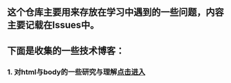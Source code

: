 ## 这个仓库主要用来存放在学习中遇到的一些问题，内容主要记载在Issues中。

## 下面是收集的一些技术博客：
### 1. 对html与body的一些研究与理解[点击进入](http://www.zhangxinxu.com/wordpress/2009/09/%E5%AF%B9html%E4%B8%8Ebody%E7%9A%84%E4%B8%80%E4%BA%9B%E7%A0%94%E7%A9%B6%E4%B8%8E%E7%90%86%E8%A7%A3/)
